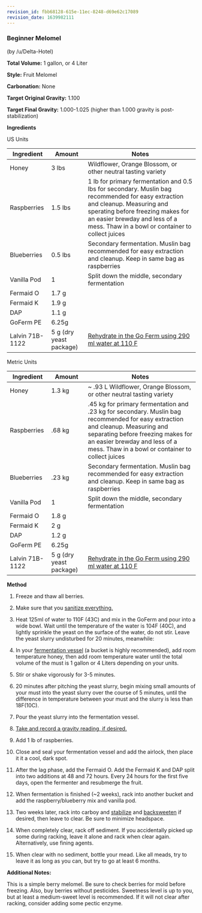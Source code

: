 ```yaml
---
revision_id: fbb68128-615e-11ec-8248-d69e62c17089
revision_date: 1639982111
---
```


### Beginner Melomel

(by /u/Delta-Hotel)

**Total Volume:** 1 gallon,  or 4 Liter

**Style:** Fruit Melomel

**Carbonation:** None

**Target Original Gravity:** 1.100

**Target Final Gravity:** 1.000-1.025 (higher than 1.000 gravity is post-stabilization)

**Ingredients**

US Units

Ingredient|Amount | Notes
---|---|---
Honey|3 lbs|Wildflower, Orange Blossom, or other neutral tasting variety
Raspberries| 1.5 lbs|1 lb for primary fermentation and 0.5 lbs for secondary. Muslin bag recommended for easy extraction and cleanup. Measuring and sperating before freezing makes for an easier brewday and less of a mess. Thaw in a bowl or container to collect juices
Blueberries|0.5 lbs|Secondary fermentation. Muslin bag recommended for easy extraction and cleanup. Keep in same bag as raspberries
Vanilla Pod|1|Split down the middle, secondary fermentation
Fermaid O|1.7 g|
Fermaid K|1.9 g|
DAP|1.1 g|
GoFerm PE|6.25g|
Lalvin 71B-1122|5 g (dry yeast package)|[Rehydrate in the Go Ferm using 290 ml water at 110 F](http://www.scottlab.com/product-102.aspx)

Metric Units

Ingredient|Amount | Notes
---|---|---
Honey|1.3 kg| ~ .93 L Wildflower, Orange Blossom, or other neutral tasting variety
Raspberries| .68 kg| .45 kg for primary fermentation and .23 kg for secondary. Muslin bag recommended for easy extraction and cleanup. Measuring and separating before freezing makes for an easier brewday and less of a mess. Thaw in a bowl or container to collect juices
Blueberries|.23 kg|Secondary fermentation. Muslin bag recommended for easy extraction and cleanup. Keep in same bag as raspberries
Vanilla Pod|1|Split down the middle, secondary fermentation
Fermaid O|1.8 g|
Fermaid K|2 g|
DAP|1.2 g|
GoFerm PE|6.25g|
Lalvin 71B-1122|5 g (dry yeast package)|[Rehydrate in the Go Ferm using 290 ml water at 110 F](http://www.scottlab.com/product-102.aspx)


**Method**

1.  Freeze and thaw all berries.

1. Make sure that you [sanitize everything.](/r/mead/wiki/process/sanitation)

1. Heat 125ml of water to 110F (43C) and mix in the GoFerm and pour into a wide bowl.  Wait until the temperature of the water is 104F (40C), and lightly sprinkle the yeast on the surface of the water, do not stir. Leave the yeast slurry undisturbed for 20 minutes, meanwhile:  

1. In your [fermentation vessel](/r/mead/wiki/resources/equipment) (a bucket is highly recommended), add room temperature honey, then add room temperature water until the total volume of the must is 1 gallon or 4 Liters depending on your units.

1. Stir or shake vigorously for 3-5 minutes.

1. 20 minutes after pitching the yeast slurry, begin mixing small amounts of your must into the yeast slurry over the course of 5 minutes, until the difference in temperature between your must and the slurry is less than 18F(10C).  

1.  Pour the yeast slurry into the fermentation vessel. 
 
1. [Take and record a gravity reading, if desired.](https://www.reddit.com/r/mead/wiki/faq/hydrometer)

1. Add 1 lb of raspberries.

1. Close and seal your fermentation vessel and add the airlock, then place it it a cool, dark spot.

1. After the lag phase, add the Fermaid O. Add the Fermaid K and DAP split into two additions at 48 and 72 hours. Every 24 hours for the first five days, open the fermenter and resubmerge the fruit.  

1. When fermentation is finished (~2 weeks), rack into another bucket and add the raspberry/blueberry mix and vanilla pod.

1. Two weeks later, rack into carboy and [stabilize](https://www.reddit.com/r/mead/wiki/process/stabilization) and [backsweeten](https://www.reddit.com/r/mead/wiki/process/back_sweeten) if desired, then leave to clear. Be sure to minimize headspace.

1. When completely clear, rack off sediment. If you accidentally picked up some during racking, leave it alone and rack when clear again. Alternatively, use fining agents.

1. When clear with no sediment, bottle your mead. Like all meads, try to leave it as long as you can, but try to go at least 6 months.

**Additional Notes:**

This is a simple berry melomel. Be sure to check berries for mold before freezing. Also, buy berries without pesticides. Sweetness level is up to you, but at least a medium-sweet level is recommended. If it will not clear after racking, consider adding some pectic enzyme.